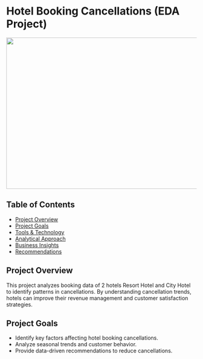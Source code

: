 # Hotel Booking Cancellations (EDA Project) 

<img align="center" width="700" height="400" src="https://github.com/user-attachments/assets/43f499a2-c0ba-4183-8abf-412f4a4ba415">

## Table of Contents
- [Project Overview](#project-overview)
- [Project Goals](#project-goals)
- [Tools & Technology](#tools-and-technology)
- [Analytical Approach](#analytical-approach)
- [Business Insights](#business-insights)
- [Recommendations](#business-recommendations)

## Project Overview  
This project analyzes booking data of 2 hotels Resort Hotel and City Hotel to identify patterns in cancellations. By understanding cancellation trends, hotels can improve their revenue management and customer satisfaction strategies.  

## Project Goals
- Identify key factors affecting hotel booking cancellations.
- Analyze seasonal trends and customer behavior.
- Provide data-driven recommendations to reduce cancellations.
